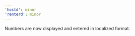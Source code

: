 ```yaml
---
'hostd': minor
'renterd': minor
---
```


Numbers are now displayed and entered in localized format.
